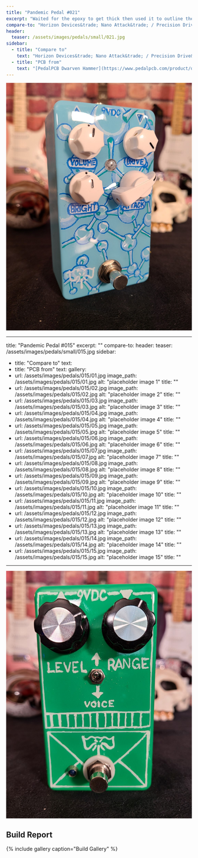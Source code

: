 ```yaml
---
title: "Pandemic Pedal #021"
excerpt: "Waited for the epoxy to get thick then used it to outline the bubbles. The the final coat of epoxy. This gave the surface a nice 3D finish. I am having a hard time using this pedal. I believe I need to experiment with it more. Figure out what kind of amp it should sit in front of."
compare-to: "Horizon Devices&trade; Nano Attack&trade; / Precision Drive&trade;"
header:
  teaser: /assets/images/pedals/small/021.jpg
sidebar:
  - title: "Compare to"
    text: "Horizon Devices&trade; Nano Attack&trade; / Precision Drive&trade;"
  - title: "PCB from"
    text: "[PedalPCB Dwarven Hammer](https://www.pedalpcb.com/product/dwarvenhammer/)"
---
```


![header](/assets/images/pedals/021.jpg)

---
title: "Pandemic Pedal #015"
excerpt: ""
compare-to: 
header:
  teaser: /assets/images/pedals/small/015.jpg
sidebar:
  - title: "Compare to"
    text: 
  - title: "PCB from"
    text: 
gallery:
  - url: /assets/images/pedals/015/01.jpg
    image_path: /assets/images/pedals/015/01.jpg
    alt: "placeholder image 1"
    title: ""
  - url: /assets/images/pedals/015/02.jpg
    image_path: /assets/images/pedals/015/02.jpg
    alt: "placeholder image 2"
    title: ""
  - url: /assets/images/pedals/015/03.jpg
    image_path: /assets/images/pedals/015/03.jpg
    alt: "placeholder image 3"
    title: ""
  - url: /assets/images/pedals/015/04.jpg
    image_path: /assets/images/pedals/015/04.jpg
    alt: "placeholder image 4"
    title: ""
  - url: /assets/images/pedals/015/05.jpg
    image_path: /assets/images/pedals/015/05.jpg
    alt: "placeholder image 5"
    title: ""
  - url: /assets/images/pedals/015/06.jpg
    image_path: /assets/images/pedals/015/06.jpg
    alt: "placeholder image 6"
    title: ""
  - url: /assets/images/pedals/015/07.jpg
    image_path: /assets/images/pedals/015/07.jpg
    alt: "placeholder image 7"
    title: ""
  - url: /assets/images/pedals/015/08.jpg
    image_path: /assets/images/pedals/015/08.jpg
    alt: "placeholder image 8"
    title: ""
  - url: /assets/images/pedals/015/09.jpg
    image_path: /assets/images/pedals/015/09.jpg
    alt: "placeholder image 9"
    title: ""
  - url: /assets/images/pedals/015/10.jpg
    image_path: /assets/images/pedals/015/10.jpg
    alt: "placeholder image 10"
    title: ""
  - url: /assets/images/pedals/015/11.jpg
    image_path: /assets/images/pedals/015/11.jpg
    alt: "placeholder image 11"
    title: ""
  - url: /assets/images/pedals/015/12.jpg
    image_path: /assets/images/pedals/015/12.jpg
    alt: "placeholder image 12"
    title: ""
  - url: /assets/images/pedals/015/13.jpg
    image_path: /assets/images/pedals/015/13.jpg
    alt: "placeholder image 13"
    title: ""
  - url: /assets/images/pedals/015/14.jpg
    image_path: /assets/images/pedals/015/14.jpg
    alt: "placeholder image 14"
    title: ""
  - url: /assets/images/pedals/015/15.jpg
    image_path: /assets/images/pedals/015/15.jpg
    alt: "placeholder image 15"
    title: ""
---

![header](/assets/images/pedals/015.jpg)



## Build Report ##

{% include gallery caption="Build Gallery" %}